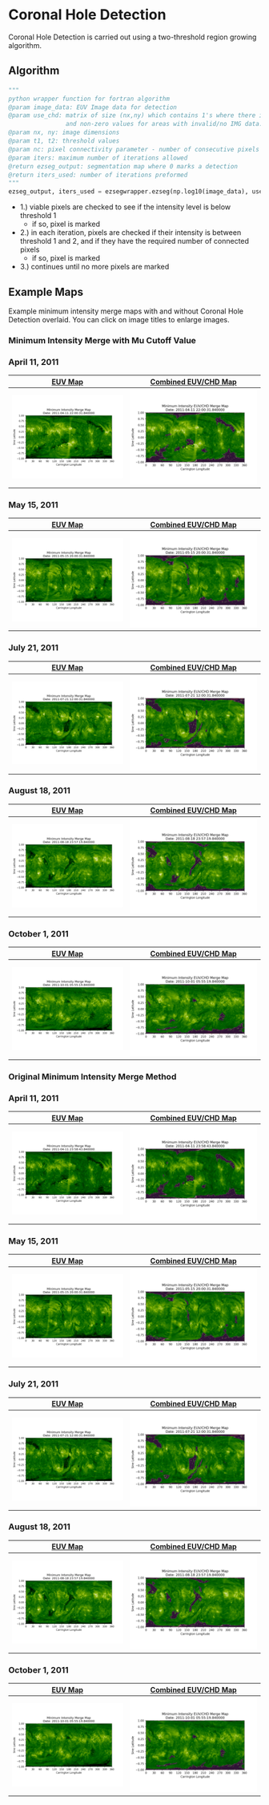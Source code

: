 # Coronal Hole Detection
Coronal Hole Detection is carried out using a two-threshold region growing algorithm.  

## Algorithm
```python
"""
python wrapper function for fortran algorithm
@param image_data: EUV Image data for detection
@param use_chd: matrix of size (nx,ny) which contains 1's where there is valid image data, 
                and non-zero values for areas with invalid/no IMG data.
@param nx, ny: image dimensions
@param t1, t2: threshold values
@param nc: pixel connectivity parameter - number of consecutive pixels needed for connectivity
@param iters: maximum number of iterations allowed
@return ezseg_output: segmentation map where 0 marks a detection
@return iters_used: number of iterations preformed
"""
ezseg_output, iters_used = ezsegwrapper.ezseg(np.log10(image_data), use_chd, nx, ny, t1, t2, nc, iters)
```
* 1.) viable pixels are checked to see if the intensity level is below threshold 1  
    * if so, pixel is marked  
* 2.) in each iteration, pixels are checked if their intensity is between threshold 1 and 2, and if they have 
    the required number of connected pixels
    * if so, pixel is marked  
* 3.) continues until no more pixels are marked  


## Example Maps
Example minimum intensity merge maps with and without Coronal Hole Detection overlaid. You can click on image titles to 
enlarge images.

### Minimum Intensity Merge with Mu Cutoff Value
### April 11, 2011
[EUV Map](../img/chd/mu_cut/EUV_20110411.png) | [Combined EUV/CHD Map](../img/chd/mu_cut/EUV_CHD_20110411.png) 
:-: | :-:   
![Original EUV Map](../img/chd/mu_cut/EUV_20110411.png) | ![Combined EUV/CHD Map](../img/chd/mu_cut/EUV_CHD_20110411.png)  

### May 15, 2011
[EUV Map](../img/chd/mu_cut/EUV_20110515.png) | [Combined EUV/CHD Map](../img/chd/mu_cut/EUV_CHD_20110515.png) 
:-: | :-:   
![Original EUV Map](../img/chd/mu_cut/EUV_20110515.png) | ![Combined EUV/CHD Map](../img/chd/mu_cut/EUV_CHD_20110515.png) 

### July 21, 2011
[EUV Map](../img/chd/mu_cut/EUV_20110721.png) | [Combined EUV/CHD Map](../img/chd/mu_cut/EUV_CHD_20110721.png) 
:-: | :-:   
![Original EUV Map](../img/chd/mu_cut/EUV_20110721.png) | ![Combined EUV/CHD Map](../img/chd/mu_cut/EUV_CHD_20110721.png)  

### August 18, 2011
[EUV Map](../img/chd/EUV_20110818.png) | [Combined EUV/CHD Map](../img/chd/mu_cut/EUV_CHD_20110818.png) 
:-: | :-:   
![Original EUV Map](../img/chd/mu_cut/EUV_20110818.png) | ![Combined EUV/CHD Map](../img/chd/mu_cut/EUV_CHD_20110818.png)  

### October 1, 2011
[EUV Map](../img/chd/mu_cut/EUV_20111001.png) | [Combined EUV/CHD Map](../img/chd/mu_cut/EUV_CHD_20111001.png) 
:-: | :-:   
![Original EUV Map](../img/chd/mu_cut/EUV_20111001.png) | ![Combined EUV/CHD Map](../img/chd/mu_cut/EUV_CHD_20111001.png) 



### Original Minimum Intensity Merge Method
### April 11, 2011
[EUV Map](../img/chd/EUV_20110411.png) | [Combined EUV/CHD Map](../img/chd/EUV_CHD_20110411.png) 
:-: | :-:   
![Original EUV Map](../img/chd/EUV_20110411.png) | ![Combined EUV/CHD Map](../img/chd/EUV_CHD_20110411.png)  

### May 15, 2011
[EUV Map](../img/chd/EUV_20110515.png) | [Combined EUV/CHD Map](../img/chd/EUV_CHD_20110515.png) 
:-: | :-:   
![Original EUV Map](../img/chd/EUV_20110515.png) | ![Combined EUV/CHD Map](../img/chd/EUV_CHD_20110515.png) 

### July 21, 2011
[EUV Map](../img/chd/EUV_20110721.png) | [Combined EUV/CHD Map](../img/chd/EUV_CHD_20110721.png) 
:-: | :-:   
![Original EUV Map](../img/chd/EUV_20110721.png) | ![Combined EUV/CHD Map](../img/chd/EUV_CHD_20110721.png)  

### August 18, 2011
[EUV Map](../img/chd/EUV_20110818.png) | [Combined EUV/CHD Map](../img/chd/EUV_CHD_20110818.png) 
:-: | :-:   
![Original EUV Map](../img/chd/EUV_20110818.png) | ![Combined EUV/CHD Map](../img/chd/EUV_CHD_20110818.png)  

### October 1, 2011
[EUV Map](../img/chd/EUV_20111001.png) | [Combined EUV/CHD Map](../img/chd/EUV_CHD_20111001.png) 
:-: | :-:   
![Original EUV Map](../img/chd/EUV_20111001.png) | ![Combined EUV/CHD Map](../img/chd/EUV_CHD_20111001.png) 